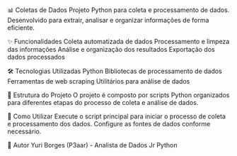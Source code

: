 📊 Coletas de Dados
Projeto Python para coleta e processamento de dados. Desenvolvido para extrair, analisar e organizar informações de forma eficiente.

✨ Funcionalidades
Coleta automatizada de dados
Processamento e limpeza das informações
Análise e organização dos resultados
Exportação dos dados processados

🛠️ Tecnologias Utilizadas
Python
Bibliotecas de processamento de dados
Ferramentas de web scraping
Utilitários para análise de dados

📁 Estrutura do Projeto
O projeto é composto por scripts Python organizados para diferentes etapas do processo de coleta e análise de dados.

🚀 Como Utilizar
Execute o script principal para iniciar o processo de coleta e processamento dos dados. Configure as fontes de dados conforme necessário.

👤 Autor
Yuri Borges (P3aar) - Analista de Dados Jr Python
